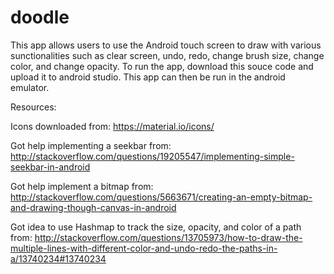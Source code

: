 # doodle
This app allows users to use the Android touch screen to draw with various sunctionalities such as clear screen, undo, redo, change brush size, change color, and change opacity.
To run the app, download this souce code and upload it to android studio. This app can then be run in the android emulator. 

Resources:

Icons downloaded from: https://material.io/icons/

Got help implementing a seekbar from: http://stackoverflow.com/questions/19205547/implementing-simple-seekbar-in-android

Got help implement a bitmap from: http://stackoverflow.com/questions/5663671/creating-an-empty-bitmap-and-drawing-though-canvas-in-android

Got idea to use Hashmap to track the size, opacity, and color of a path from: http://stackoverflow.com/questions/13705973/how-to-draw-the-multiple-lines-with-different-color-and-undo-redo-the-paths-in-a/13740234#13740234 
